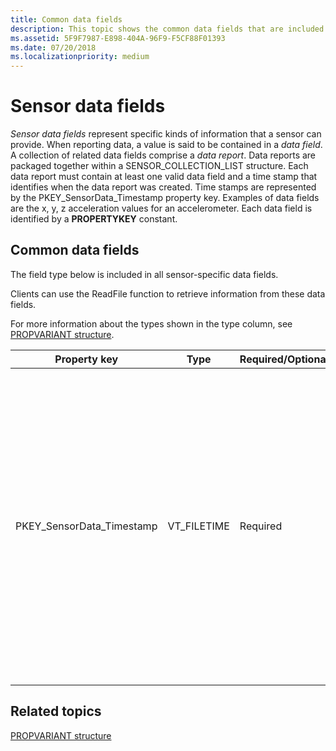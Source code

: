 ```yaml
---
title: Common data fields
description: This topic shows the common data fields that are included in all sensor-specific data fields.
ms.assetid: 5F9F7987-E898-404A-96F9-F5CF88F01393
ms.date: 07/20/2018
ms.localizationpriority: medium
---
```


# Sensor data fields

*Sensor data fields* represent specific kinds of information that a sensor can provide. When reporting data, a value is said to be contained in a *data field*. A collection of related data fields comprise a *data report*. Data reports are packaged together within a SENSOR_COLLECTION_LIST structure. Each data report must contain at least one valid data field and a time stamp that identifies when the data report was created. Time stamps are represented by the PKEY_SensorData_Timestamp property key. Examples of data fields are the x, y, z acceleration values for an accelerometer. Each data field is identified by a **PROPERTYKEY** constant.

## Common data fields

The field type below is included in all sensor-specific data fields.

Clients can use the ReadFile function to retrieve information from these data fields.

For more information about the types shown in the type column, see [PROPVARIANT structure](https://go.microsoft.com/fwlink/p/?linkid=313395).

|Property key|Type|Required/Optional|Description|
| --- | --- | --- | --- |
|PKEY_SensorData_Timestamp|VT_FILETIME|Required|The file time computed by the driver in UTC format. The class extension (CX) provides a helper function to convert ticks from boot to FILETIME so that remote systems don’t have to synchronize to the system clock.|

## Related topics

[PROPVARIANT structure](https://go.microsoft.com/fwlink/p/?linkid=313395)
